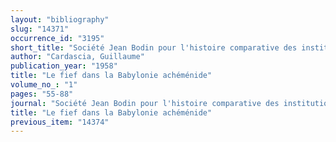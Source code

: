 ```yaml
---
layout: "bibliography"
slug: "14371"
occurrence_id: "3195"
short_title: "Société Jean Bodin pour l'histoire comparative des institutions. Recueils [Deuxieme édition] 1 (1958), 55-88"
author: "Cardascia, Guillaume"
publication_year: "1958"
title: "Le fief dans la Babylonie achéménide"
volume_no_: "1"
pages: "55-88"
journal: "Société Jean Bodin pour l'histoire comparative des institutions."
title: "Le fief dans la Babylonie achéménide"
previous_item: "14374"
---
```

